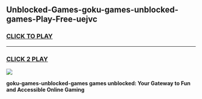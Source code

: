 
## Unblocked-Games-goku-games-unblocked-games-Play-Free-uejvc
<h3>
<a href="https://premium76.site?title=goku-games-unblocked-games&ref=10A">CLICK TO PLAY</a></h3>
<hr>

<h3>
<a href="https://premium76.site?title=goku-games-unblocked-games&ref=10A">CLICK 2 PLAY</a>
  
</h3>

<a href="https://premium76.site?title=goku-games-unblocked-games&ref=10A"><img src="https://clearcache.store/games.png"></a>


**goku-games-unblocked-games games unblocked: Your Gateway to Fun and Accessible Online Gaming**
